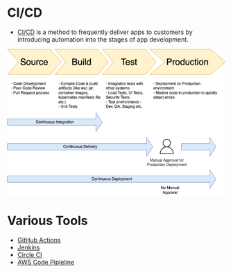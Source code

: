 # CI/CD
- [CI/CD](https://www.redhat.com/en/topics/devops/what-is-ci-cd) is a method to frequently deliver apps to customers by introducing automation into the stages of app development.

![](assets/CI&CD-Flow.png)

# Various Tools
- [GitHub Actions](https://github.com/features/actions)
- [Jenkins](https://www.jenkins.io/)
- [Circle CI](https://circleci.com/)
- [AWS Code Pipleline](https://github.com/Anshul619/AWS-Services/blob/main/9_InfrastructureAsCode/AWSCodePipeline.md)